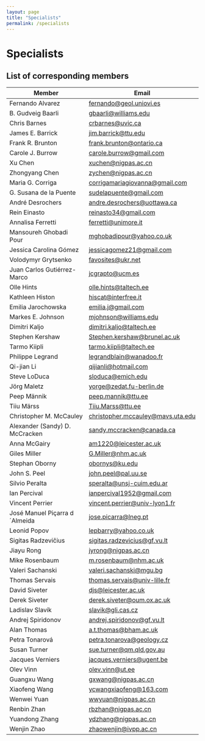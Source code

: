 ```yaml
---
layout: page
title: "Specialists"
permalink: /specialists
---
```

# Specialists

## List of corresponding members


Member | Email
--- | ---
Fernando Alvarez | <fernando@geol.uniovi.es>
B. Gudveig Baarli | <gbaarli@williams.edu> 
Chris Barnes | <crbarnes@uvic.ca>
James E. Barrick | <jim.barrick@ttu.edu>
Frank R. Brunton | <frank.brunton@ontario.ca>
Carole J. Burrow | <carole.burrow@gmail.com>
Xu Chen | <xuchen@nigpas.ac.cn>
Zhongyang Chen | <zychen@nigpas.ac.cn>
Maria G. Corriga | <corrigamariagiovanna@gmail.com>
G. Susana de la Puente | <sudelapuente@gmail.com>
André Desrochers | <andre.desrochers@uottawa.ca>
Rein Einasto | <reinasto34@gmail.com>
Annalisa Ferretti | <ferretti@unimore.it>
Mansoureh Ghobadi Pour | <mghobadipour@yahoo.co.uk>
Jessica Carolina Gómez | <jessicagomez21@gmail.com>
Volodymyr Grytsenko | <favosites@ukr.net>
Juan Carlos Gutiérrez-Marco | <jcgrapto@ucm.es>
Olle Hints | <olle.hints@taltech.ee>
Kathleen Histon | <hiscat@interfree.it>
Emilia Jarochowska | <emilia.j@gmail.com>
Markes E. Johnson | <mjohnson@williams.edu>
Dimitri Kaljo | <dimitri.kaljo@taltech.ee>
Stephen Kershaw | <Stephen.kershaw@brunel.ac.uk>
Tarmo Kiipli | <tarmo.kiipli@taltech.ee>
Philippe Legrand | <legrandblain@wanadoo.fr>
Qi-jian Li | <qijianli@hotmail.com>
Steve LoDuca | <sloduca@emich.edu>
Jörg Maletz | <yorge@zedat.fu-berlin.de>
Peep Männik | <peep.mannik@ttu.ee>
Tiiu Märss | <Tiiu.Marss@ttu.ee>
Christopher M. McCauley | <christopher.mccauley@mavs.uta.edu>
Alexander (Sandy) D. McCracken | <sandy.mccracken@canada.ca>
Anna McGairy | <am1220@leicester.ac.uk>
Giles Miller | <G.Miller@nhm.ac.uk>
Stephan Oborny | <obornys@ku.edu>
John S. Peel | <john.peel@pal.uu.se>
Silvio Peralta | <speralta@unsj-cuim.edu.ar>
Ian Percival | <ianpercival1952@gmail.com>
Vincent Perrier | <vincent.perrier@univ-lyon1.fr>
José Manuel Piçarra d´Almeida | <jose.picarra@lneg.pt>
Leonid Popov | <lepbarry@yahoo.co.uk>
Sigitas Radzevičius | <sigitas.radzevicius@gf.vu.lt>
Jiayu Rong | <jyrong@nigpas.ac.cn>
Mike Rosenbaum | <m.rosenbaum@nhm.ac.uk>
Valeri Sachanski | <valeri.sachanski@mgu.bg>
Thomas Servais | <thomas.servais@univ-lille.fr>
David Siveter | <djs@leicester.ac.uk>
Derek Siveter | <derek.siveter@oum.ox.ac.uk>
Ladislav Slavík | <slavik@gli.cas.cz>
Andrej Spiridonov | <andrej.spiridonov@gf.vu.lt>
Alan Thomas | <a.t.thomas@bham.ac.uk>
Petra Tonarová | <petra.tonarova@geology.cz>
Susan Turner | <sue.turner@qm.qld.gov.au>
Jacques Verniers | <jacques.verniers@ugent.be>
Olev Vinn | <olev.vinn@ut.ee>
Guangxu Wang | <gxwang@nigpas.ac.cn>
Xiaofeng Wang | <ycwangxiaofeng@163.com>
Wenwei Yuan | <wwyuan@nigpas.ac.cn>
Renbin Zhan | <rbzhan@nigpas.ac.cn>
Yuandong Zhang | <ydzhang@nigpas.ac.cn>
Wenjin Zhao | <zhaowenjin@ivpp.ac.cn>

